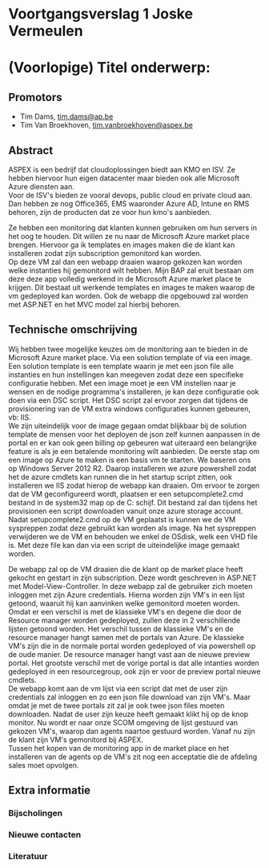 # Voortgangsverslag 1 **Joske Vermeulen**
# (Voorlopige) Titel onderwerp:
## Promotors  
* Tim Dams, tim.dams@ap.be  
* Tim Van Broekhoven, tim.vanbroekhoven@aspex.be
  
<!--Zet hier alle namen+email van je verschillende promotors (stagebegeleider, stagementor). Zeker in vet zetten indien er veranderingen hebben plaatsgevonden-->

## Abstract
<!--Het abstract is een samenvatting van je totale bachelorproef, inclusief reeds gekende resultaten-->


ASPEX is een bedrijf dat cloudoplossingen biedt aan KMO en ISV. Ze hebben hiervoor hun eigen datacenter maar bieden ook alle Microsoft Azure diensten aan.  
Voor de ISV's bieden ze vooral devops, public cloud en private cloud aan. Dan hebben ze nog Office365, EMS waaronder Azure AD, Intune en RMS behoren, zijn de producten dat ze voor hun kmo's aanbieden.

Ze hebben een monitoring dat klanten kunnen gebruiken om hun servers in het oog te houden. Dit willen ze nu naar de Microsoft Azure market place brengen. Hiervoor ga ik templates en images maken die de klant kan installeren zodat zijn subscription gemonitord kan worden.  
Op deze VM zal dan een webapp draaien waarop gekozen kan worden welke instanties hij gemonitord wilt hebben. Mijn BAP zal eruit bestaan om deze deze app volledig werkend in de Microsoft Azure market place te krijgen. Dit bestaat uit werkende templates en images te maken waarop de vm gedeployed kan worden. Ook de webapp die opgebouwd zal worden met ASP.NET en het MVC model zal hierbij behoren.

## Technische omschrijving
<!--Technische omschrijving van de evolutie van het project tijdens de betrokken periode, met aanduiding van de reeds bekomen resultaten en een planning voor de verdere uitwerking, welke problemen zijn ondervonden en hun oplossingen:-->
<!--Minimum 3000 woorden-->


Wij hebben twee mogelijke keuzes om de monitoring aan te bieden in de Microsoft Azure market place. Via een solution template of via een image. Een solution template is een template waarin je met een json file alle instanties en hun instellingen kan meegeven zodat deze een specifieke configuratie hebben. Met een image moet je een VM instellen naar je wensen en de nodige programma's installeren, je kan deze configuratie ook doen via een DSC script. Het DSC script zal ervoor zorgen dat tijdens de provisionering van de VM extra windows configuraties kunnen gebeuren, vb: IIS.  
We zijn uiteindelijk voor de image gegaan omdat blijkbaar bij de solution template de mensen voor het deployen de json zelf kunnen aanpassen in de portal en er kan ook geen billing op gebeuren wat uiteraard een belangrijke feature is als je een betalende monitoring wilt aanbieden.
De eerste stap om een image op Azure te maken is een basis vm te starten. We baseren ons op Windows Server 2012 R2. Daarop installeren we azure powershell zodat het de azure cmdlets kan runnen die in het startup script zitten, ook installeren we IIS zodat hierop de webapp kan draaien. Om ervoor te zorgen dat de VM geconfigureerd wordt, plaatsen er een setupcomplete2.cmd bestand in de system32 map op de C: schijf. 
Dit bestand zal dan tijdens het provisionen een script downloaden vanuit onze azure storage account. Nadat setupcomplete2.cmd op de VM geplaatst is kunnen we de VM syspreppen zodat deze gebruikt kan worden als image. Na het syspreppen verwijderen we de VM en behouden we enkel de OSdisk, welk een VHD file is. Met deze file kan dan via een script de uiteindelijke image gemaakt worden.   

De webapp zal op de VM draaien die de klant op de market place heeft gekocht en gestart in zijn subscription. Deze wordt geschreven in ASP.NET met Model-View-Controller. In deze webapp zal de gebruiker zich moeten inloggen met zijn Azure credentials. Hierna worden zijn VM's in een lijst getoond, waaruit hij kan aanvinken welke gemonitord moeten worden. Omdat er een verschil is met de klassieke VM's en degene die door de Resource manager worden gedeployed, zullen deze in 2 verschillende lijsten getoond worden. Het verschil tussen de klassieke VM's en de resource manager hangt samen met de portals van Azure. De klassieke VM's zijn die in de normale portal worden gedeployed of via powershell op de oude manier. De resource manager hangt vast aan de nieuwe preview portal. Het grootste verschil met de vorige portal is dat alle intanties worden gedeployed in een resourcegroup, ook zijn er voor de preview portal nieuwe cmdlets.  
De webapp komt aan de vm lijst via een script dat met de user zijn credentials zal inloggen en zo een json file download van zijn VM's. Maar omdat je met de twee portals zit zal je ook twee json files moeten downloaden. Nadat de user zijn keuze heeft gemaakt klikt hij op de knop monitor. Nu wordt er naar onze SCOM omgeving de lijst gestuurd van gekozen VM's, waarop dan agents naartoe gestuurd worden. Vanaf nu zijn de klant zijn VM's gemonitord bij ASPEX.  
Tussen het kopen van de monitoring app in de market place en het installeren van de agents op de VM's zit nog een acceptatie die de afdeling sales moet opvolgen.
## Extra informatie
### Bijscholingen
<!--Bijgewoonde seminaries, presentaties, workshops, bedrijfsbezoeken etc in deze periode (onderwerp, datum, korte samenvatting en beoordeling)-->

### Nieuwe contacten
<!--Nieuwe contacten gemaakt in deze periode (naam, voornaam, e-mail, telefoonnummer, bedrijf, functie, relevantie voor het werk)-->

### Literatuur
<!--Nieuwe contacten gemaakt in deze periode (naam, voornaam, e-mail, telefoonnummer, bedrijf, functie, relevantie voor het onderzoek)-->
